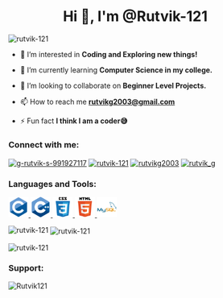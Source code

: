 
<!---
Rutvik-121/Rutvik-121 is a ✨ special ✨ repository because its `README.md` (this file) appears on your GitHub profile.
You can click the Preview link to take a look at your changes.
--->

<h1 align="center">Hi 👋, I'm @Rutvik-121</h1>
<p align="left"> <img src="https://komarev.com/ghpvc/?username=rutvik-121&label=Profile%20views&color=0e75b6&style=flat" alt="rutvik-121" /> </p>

- 👀 I’m interested in **Coding and Exploring new things!**

- 🌱 I’m currently learning **Computer Science in my college.**

- 👯 I’m looking to collaborate on **Beginner Level Projects.**

- 📫 How to reach me **rutvikg2003@gmail.com**

- ⚡ Fun fact **I think I am a coder😅**

<h3 align="left">Connect with me:</h3>
<p align="left">
<a href="https://linkedin.com/in/g-rutvik-s-991927117" target="blank"><img align="center" src="https://raw.githubusercontent.com/rahuldkjain/github-profile-readme-generator/master/src/images/icons/Social/linked-in-alt.svg" alt="g-rutvik-s-991927117" height="30" width="40" /></a>
<a href="https://codesandbox.com/rutvik-121" target="blank"><img align="center" src="https://raw.githubusercontent.com/rahuldkjain/github-profile-readme-generator/master/src/images/icons/Social/codesandbox.svg" alt="rutvik-121" height="30" width="40" /></a>
<a href="https://www.hackerrank.com/rutvikg2003" target="blank"><img align="center" src="https://raw.githubusercontent.com/rahuldkjain/github-profile-readme-generator/master/src/images/icons/Social/hackerrank.svg" alt="rutvikg2003" height="30" width="40" /></a>
<a href="https://www.leetcode.com/rutvik_g" target="blank"><img align="center" src="https://raw.githubusercontent.com/rahuldkjain/github-profile-readme-generator/master/src/images/icons/Social/leet-code.svg" alt="rutvik_g" height="30" width="40" /></a>
</p>

<h3 align="left">Languages and Tools:</h3>
<p align="left"> <a href="https://www.cprogramming.com/" target="_blank" rel="noreferrer"> <img src="https://raw.githubusercontent.com/devicons/devicon/master/icons/c/c-original.svg" alt="c" width="40" height="40"/> </a> <a href="https://www.w3schools.com/cpp/" target="_blank" rel="noreferrer"> <img src="https://raw.githubusercontent.com/devicons/devicon/master/icons/cplusplus/cplusplus-original.svg" alt="cplusplus" width="40" height="40"/> </a> <a href="https://www.w3schools.com/css/" target="_blank" rel="noreferrer"> <img src="https://raw.githubusercontent.com/devicons/devicon/master/icons/css3/css3-original-wordmark.svg" alt="css3" width="40" height="40"/> </a> <a href="https://www.w3.org/html/" target="_blank" rel="noreferrer"> <img src="https://raw.githubusercontent.com/devicons/devicon/master/icons/html5/html5-original-wordmark.svg" alt="html5" width="40" height="40"/> </a> <a href="https://www.mysql.com/" target="_blank" rel="noreferrer"> <img src="https://raw.githubusercontent.com/devicons/devicon/master/icons/mysql/mysql-original-wordmark.svg" alt="mysql" width="40" height="40"/> </a> </p>

<p><img align="left" src="https://github-readme-stats.vercel.app/api/top-langs?username=rutvik-121&show_icons=true&locale=en&layout=compact" alt="rutvik-121" /></p>

<p>&nbsp;<img align="center" src="https://github-readme-stats.vercel.app/api?username=rutvik-121&show_icons=true&locale=en" alt="rutvik-121" /></p>

<p><img align="center" src="https://github-readme-streak-stats.herokuapp.com/?user=rutvik-121&" alt="rutvik-121" /></p>

<h3 align="left">Support:</h3>
<p><a href="https://www.buymeacoffee.com/Rutvik121"> <img align="left" src="https://cdn.buymeacoffee.com/buttons/v2/default-yellow.png" height="50" width="210" alt="Rutvik121" /></a></p>
